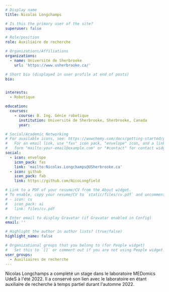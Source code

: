 ```yaml
---
# Display name
title: Nicolas Longchamps

# Is this the primary user of the site?
superuser: false

# Role/position
role: Auxiliaire de recherche

# Organizations/Affiliations
organizations:
  - name: Université de Sherbrooke
    url: 'https://www.usherbrooke.ca/'

# Short bio (displayed in user profile at end of posts)
bio: 


interests:
  - Robotique

education:
  courses:
    - course: B. Ing. Génie robotique
      institution: Université de Sherbrooke, Sherbrooke, Canada
      year: 

# Social/Academic Networking
# For available icons, see: https://wowchemy.com/docs/getting-started/page-builder/#icons
#   For an email link, use "fas" icon pack, "envelope" icon, and a link in the
#   form "mailto:your-email@example.com" or "#contact" for contact widget.
social:
  - icon: envelope
    icon_pack: fas
    link: 'mailto:Nicolas.Longchamps@USherbrooke.ca'
  - icon: github
    icon_pack: fab
    link: https://github.com/NicoLongfield

# Link to a PDF of your resume/CV from the About widget.
# To enable, copy your resume/CV to `static/files/cv.pdf` and uncomment the lines below.
# - icon: cv
#   icon_pack: ai
#   link: files/cv.pdf

# Enter email to display Gravatar (if Gravatar enabled in Config)
email: ''

# Highlight the author in author lists? (true/false)
highlight_name: false

# Organizational groups that you belong to (for People widget)
#   Set this to `[]` or comment out if you are not using People widget.
user_groups:
  - Auxiliaires de recherche
---
```


Nicolas Longchamps a complété un stage dans le laboratoire MEDomics UdeS à l'été 2022. Il a conservé son lien avec 
le laboratoire en étant auxiliaire de recherche à temps partiel durant l'automne 2022.
